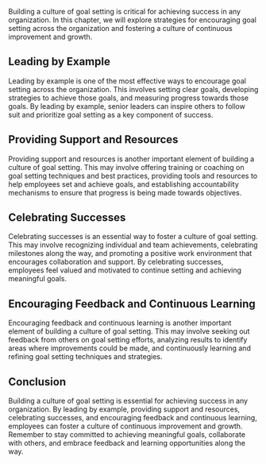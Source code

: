 
Building a culture of goal setting is critical for achieving success in any organization. In this chapter, we will explore strategies for encouraging goal setting across the organization and fostering a culture of continuous improvement and growth.

Leading by Example
------------------

Leading by example is one of the most effective ways to encourage goal setting across the organization. This involves setting clear goals, developing strategies to achieve those goals, and measuring progress towards those goals. By leading by example, senior leaders can inspire others to follow suit and prioritize goal setting as a key component of success.

Providing Support and Resources
-------------------------------

Providing support and resources is another important element of building a culture of goal setting. This may involve offering training or coaching on goal setting techniques and best practices, providing tools and resources to help employees set and achieve goals, and establishing accountability mechanisms to ensure that progress is being made towards objectives.

Celebrating Successes
---------------------

Celebrating successes is an essential way to foster a culture of goal setting. This may involve recognizing individual and team achievements, celebrating milestones along the way, and promoting a positive work environment that encourages collaboration and support. By celebrating successes, employees feel valued and motivated to continue setting and achieving meaningful goals.

Encouraging Feedback and Continuous Learning
--------------------------------------------

Encouraging feedback and continuous learning is another important element of building a culture of goal setting. This may involve seeking out feedback from others on goal setting efforts, analyzing results to identify areas where improvements could be made, and continuously learning and refining goal setting techniques and strategies.

Conclusion
----------

Building a culture of goal setting is essential for achieving success in any organization. By leading by example, providing support and resources, celebrating successes, and encouraging feedback and continuous learning, employees can foster a culture of continuous improvement and growth. Remember to stay committed to achieving meaningful goals, collaborate with others, and embrace feedback and learning opportunities along the way.
